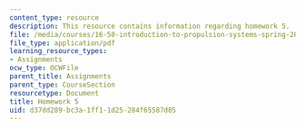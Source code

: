 ```yaml
---
content_type: resource
description: This resource contains information regarding homework 5.
file: /media/courses/16-50-introduction-to-propulsion-systems-spring-2012/d37dd289bc3a1ff11d25284f65587d85_MIT16_50S12_hw5.pdf
file_type: application/pdf
learning_resource_types:
- Assignments
ocw_type: OCWFile
parent_title: Assignments
parent_type: CourseSection
resourcetype: Document
title: Homework 5
uid: d37dd289-bc3a-1ff1-1d25-284f65587d85
---
```

